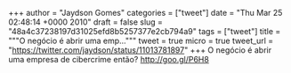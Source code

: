 
+++
author = "Jaydson Gomes"
categories = ["tweet"]
date = "Thu Mar 25 02:48:14 +0000 2010"
draft = false
slug = "48a4c37238197d31025efd8b5257377e2cb794a9"
tags = ["tweet"]
title = """O negócio é abrir uma emp..."""
tweet = true
micro = true
tweet_url = "https://twitter.com/jaydson/status/11013781897"
+++
O negócio é abrir uma empresa de cibercrime então? http://goo.gl/P6H8
